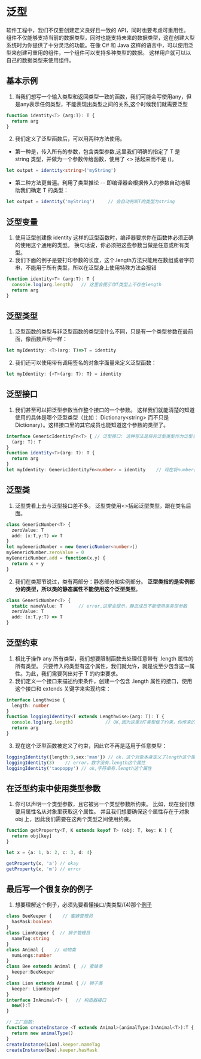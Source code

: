 # 泛型

软件工程中，我们不仅要创建定义良好且一致的 API，同时也要考虑可重用性。 组件不仅能够支持当前的数据类型，同时也能支持未来的数据类型，这在创建大型系统时为你提供了十分灵活的功能。在像 C# 和 Java 这样的语言中，可以使用泛型来创建可重用的组件，一个组件可以支持多种类型的数据。 这样用户就可以以自己的数据类型来使用组件。

## 基本示例
1. 当我们想写一个输入类型和返回类型一致的函数，我们可能会写使用any，但是any表示任何类型，不能表现出类型之间的关系,这个时候我们就需要泛型
```typescript
function identity<T> (arg:T): T {
  return arg
}
```
2. 我们定义了泛型函数后，可以用两种方法使用。 
+ 第一种是，传入所有的参数，包含类型参数,这里我们明确的指定了 T 是 string 类型，并做为一个参数传给函数，使用了 <> 括起来而不是 ()。
```typescript
let output = identity<string>('myString')
```
+ 第二种方法更普遍。利用了类型推论 -- 即编译器会根据传入的参数自动地帮助我们确定 T 的类型：
```typescript
let output = identity('myString')     // 会自动判断T的类型为string
```

## 泛型变量
1. 使用泛型创建像 identity 这样的泛型函数时，编译器要求你在函数体必须正确的使用这个通用的类型。 换句话说，你必须把这些参数当做是任意或所有类型。
2. 我们下面的例子是要打印参数的长度，这个.length方法只能用在数组或者字符串，不能用于所有类型，所以在泛型身上使用特殊方法会报错
```typescript
function identity<T> (arg:T): T {
  console.log(arg.length)   // 这里会提示你T类型上不存在length
  return arg
}
```
  
## 泛型类型
1. 泛型函数的类型与非泛型函数的类型没什么不同，只是有一个类型参数在最前面，像函数声明一样：
```typescript
let myIdentity: <T>(arg: T)=>T = identity
```
2. 我们还可以使用带有调用签名的对象字面量来定义泛型函数：
```typescript
let myIdentity: {<T>(arg: T): T} = identity
```
  
## 泛型接口
1. 我们甚至可以把泛型参数当作整个接口的一个参数。 这样我们就能清楚的知道使用的具体是哪个泛型类型（比如： Dictionary&lt;string&gt; 而不只是Dictionary）。这样接口里的其它成员也能知道这个参数的类型了。
```typescript
interface GenericIdentityFn<T> { // 泛型接口: 这种写法是将非泛型类型作为泛型当中的一部分，因为原来的写法是：interface GenericIdentityFn { <T>(arg: T): T}
  (arg: T): T
}
function identity<T>(arg: T): T {
  return arg
}
let myIdentity: GenericIdentityFn<number> = identity    // 现在将number做为参数能够传给函数，明确泛型的类型
```


## 泛型类
1. 泛型类看上去与泛型接口差不多。 泛型类使用&lt;&gt;括起泛型类型，跟在类名后面。
```typescript
class GenericNumber<T> {
  zeroValue: T
  add: (x:T,y:T) => T
}
let myGenericNumber = new GenericNumber<number>()
myGenericNumber.zeroValue = 0
myGenericNumber.add = function(x,y) {
  return x + y
}
```
2. 我们在类那节说过，类有两部分：静态部分和实例部分。 **泛型类指的是实例部分的类型，所以类的静态属性不能使用这个泛型类型**。
```typescript
class GenericNumber<T> {
  static nameValue: T      // error,这里会提示，静态成员不能使用类类型参数
  zeroValue: T
  add: (x:T,y:T) => T
}
```

## 泛型约束
1. 相比于操作 any 所有类型，我们想要限制函数去处理任意带有 .length 属性的所有类型。 只要传入的类型有这个属性，我们就允许，就是说至少包含这一属性。为此，我们需要列出对于 T 的约束要求。
2. 我们定义一个接口来描述约束条件，创建一个包含 .length 属性的接口，使用这个接口和 extends 关键字来实现约束：
```typescript
interface Lengthwise {
  length: number
}
function loggingIdentity<T extends Lengthwise>(arg: T): T {
  console.log(arg.length)            // OK,因为这里对T类型做了约束，你传来的类型必须含有length这个属性
  return arg
}
```
3. 现在这个泛型函数被定义了约束，因此它不再是适用于任意类型：
```typescript
loggingIdentity({length:9,sex:'man'}) // ok，这个对象本身定义了length这个属性
loggingIdentity(3)    // error，数字没有.length这个属性
loggingIdentity('taopoppy') // ok,字符串有.length这个属性
```

## 在泛型约束中使用类型参数
1. 你可以声明一个类型参数，且它被另一个类型参数所约束。 比如，现在我们想要用属性名从对象里获取这个属性。 并且我们想要确保这个属性存在于对象 obj 上，因此我们需要在这两个类型之间使用约束。
```typescript
function getProperty<T, K extends keyof T> (obj: T, key: K ) {
  return obj[key]
}

let x = {a: 1, b: 2, c: 3, d: 4}

getProperty(x, 'a') // okay
getProperty(x, 'm') // error
```

## 最后写一个很复杂的例子
1. 想要理解这个例子，必须先要看懂接口/类类型/(4)那个[例子](https://www.taopoppy.cn/typescript-axios/basis_interface.html#%E7%B1%BB%E7%B1%BB%E5%9E%8B)
```typescript
class BeeKeeper {    // 蜜蜂管理员
  hasMask:boolean
}
class LionKeeper {  // 狮子管理员
  nameTag:string
}
class Animal {    // 动物类
  numLengs:number
}
class Bee extends Animal {  // 蜜蜂类
  keeper:BeeKeeper
}
class Lion extends Animal { // 狮子类
  keeper: LionKeeper
}
interface InAnimal<T> {   // 构造器接口
  new():T
}

// 工厂函数: 
function createInstance <T extends Animal>(animalType:InAnimal<T>):T {
  return new animalType()
}
createInstance(Lion).keeper.nameTag
createInstance(Bee).keeper.hasMask
```